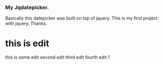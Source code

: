 <h3>My Jqdatepicker.</h3>
<p>Basically this datepicker was built on top of jquery. This is my first project with jquery. Thanks.</p>

this is edit
=======
this is some edit
second edit
third edit
fourth edit
1
